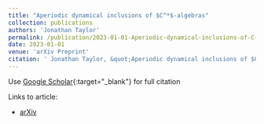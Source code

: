 ```yaml
---
title: "Aperiodic dynamical inclusions of $C^*$-algebras"
collection: publications
authors: 'Jonathan Taylor'
permalink: /publication/2023-01-01-Aperiodic-dynamical-inclusions-of-C-algebras
date: 2023-01-01
venue: 'arXiv Preprint'
citation: ' Jonathan Taylor, &quot;Aperiodic dynamical inclusions of $C^*$-algebras.&quot; arXiv Preprint, 2023.'
---
```

Use [Google Scholar](https://scholar.google.com/scholar?q=Aperiodic+dynamical+inclusions+of+$C^*$+algebras){:target="_blank"} for full citation

Links to article:
- [arXiv](https://arxiv.org/abs/2303.10905)